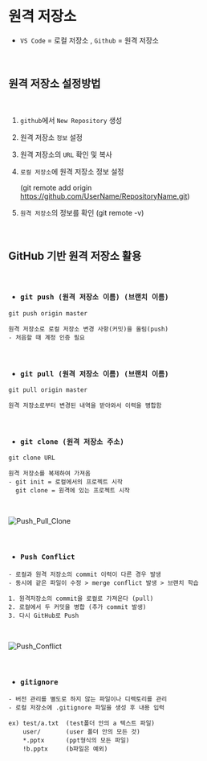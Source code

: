 # 원격 저장소

- `VS Code` = 로컬 저장소 , `Github` = 원격 저장소

<br/>

## 원격 저장소 설정방법

<br/>

1. `github`에서 `New Repository` 생성
2. 원격 저장소 `정보` 설정
3. 원격 저장소의 `URL` 확인 및 복사
4. `로컬 저장소`에 원격 저장소 정보 설정 

    (git remote add origin https://github.com/UserName/RepositoryName.git)
5. `원격 저장소`의 정보를 확인 (git remote -v)

<br/>

## GitHub 기반 원격 저장소 활용

<br/>

- ### **`git push (원격 저장소 이름) (브랜치 이름)`**

```
git push origin master

원격 저장소로 로컬 저장소 변경 사항(커밋)을 올림(push)
- 처음할 때 계정 인증 필요
```

<br/>

- ### **`git pull (원격 저장소 이름) (브랜치 이름)`**

```
git pull origin master

원격 저장소로부터 변경된 내역을 받아와서 이력을 병합함
```

<br/>

- ### **`git clone (원격 저장소 주소)`**

```
git clone URL

원격 저장소를 복제하여 가져옴
- git init = 로컬에서의 프로젝트 시작
  git clone = 원격에 있는 프로젝트 시작
```

<br/>

![Push_Pull_Clone](https://user-images.githubusercontent.com/121420601/209783192-0b8b202f-94ae-4bca-9023-9aa87a622347.png)

<br/>

- ### **`Push Conflict`**

```
- 로컬과 원격 저장소의 commit 이력이 다른 경우 발생
- 동시에 같은 파일이 수정 > merge conflict 발생 > 브랜치 학습

1. 원격저장소의 commit을 로컬로 가져온다 (pull)
2. 로컬에서 두 커밋을 병합 (추가 commit 발생)
3. 다시 GitHub로 Push
```

<br/>

![Push_Conflict](https://user-images.githubusercontent.com/121420601/209783363-52734781-4997-4498-951d-8a18c0321f86.png)

<br/>

- ### **`gitignore`**

```
- 버전 관리를 별도로 하지 않는 파일이나 디렉토리를 관리
- 로컬 저장소에 .gitignore 파일을 생성 후 내용 입력

ex) test/a.txt  (test폴더 안의 a 텍스트 파일)
    user/       (user 폴더 안의 모든 것)
    *.pptx      (ppt형식의 모든 파일)
    !b.pptx     (b파일은 예외)
```
